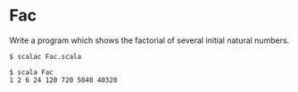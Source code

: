 Fac
===

Write a program which shows the factorial of several initial natural numbers.

    $ scalac Fac.scala

    $ scala Fac
    1 2 6 24 120 720 5040 40320
